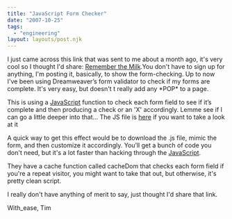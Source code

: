 ```yaml
---
title: "JavaScript Form Checker"
date: "2007-10-25"
tags:
  - "engineering"
layout: layouts/post.njk
---
```


I just came across this link that was sent to me about a month ago, it's very cool so I thought I'd share: [Remember the Milk](http://www.rememberthemilk.com/signup/).You don't have to sign up for anything, I'm posting it, basically, to show the form-checking. Up to now I've been using Dreamweaver’s form validator to check if my forms are complete. It's very easy, but doesn't t really add any \*POP\* to a page.

This is using a [JavaScript](http://timwright12-tagging.jiglu.com/tags/topics/javascript%21overlay "Jiglu topic tag: JavaScript") function to check each form field to see if it’s complete and then producing a check or an 'X' accordingly. Lemme see if I can go a little deeper into that... The JS file is [here](http://static.rememberthemilk.com/js/compiled/rtm.signup.9.js) if you want to take a look at it

A quick way to get this effect would be to download the .js file, mimic the form, and then customize it accordingly. You’ll get a bunch of code you don't need, but it's a lot faster than hacking through the [JavaScript](http://timwright12-tagging.jiglu.com/tags/topics/javascript%21overlay "Jiglu topic tag: JavaScript").

They have a cache function called cacheDom that checks each form field if you're a repeat visitor, you might want to take that out, but otherwise, it's pretty clean script.

I really don't have anything of merit to say, just thought I'd share that link.

With\_ease, Tim

